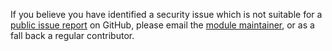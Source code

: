 If you believe you have identified a security issue which is not suitable for
a [public issue report](https://github.com/biopython/biopython/issues) on
GitHub, please email the [module
maintainer](https://github.com/biopython/biopython/blob/master/.github/CODEOWNERS), or as a fall back a regular contributor.
